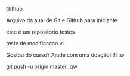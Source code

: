 Github


Arquivo da aual de Git e Github para iniciante

este é um repositorio testes

teste de modificacao vi

Gostou do curso? Ajude com uma doação!!!!!
:w


git push -u origin master
:qw
